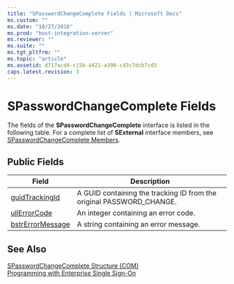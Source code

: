 ```yaml
---
title: "SPasswordChangeComplete Fields | Microsoft Docs"
ms.custom: ""
ms.date: "10/27/2016"
ms.prod: "host-integration-server"
ms.reviewer: ""
ms.suite: ""
ms.tgt_pltfrm: ""
ms.topic: "article"
ms.assetid: d717acd4-c15b-4421-a390-c43c7dcb7cd3
caps.latest.revision: 3
---
```

# SPasswordChangeComplete Fields
The fields of the **SPasswordChangeComplete** interface is listed in the following table. For a complete list of **SExternal** interface members, see [SPasswordChangeComplete Members](../esso/spasswordchangecomplete-members.md).  
  
## Public Fields  
  
|Field|Description|  
|-----------|-----------------|  
|[guidTrackingId](../esso/spasswordchangecomplete-guidtrackingid-field.md)|A GUID containing the tracking ID from the original PASSWORD_CHANGE.|  
|[ullErrorCode](../esso/spasswordchangecomplete-ullerrorcode-field.md)|An integer containing an error code.|  
|[bstrErrorMessage](../esso/spasswordchangecomplete-bstrerrormessage-field.md)|A string containing an error message.|  
  
## See Also  
 [SPasswordChangeComplete Structure (COM)](../esso/spasswordchangecomplete-structure-com.md)   
 [Programming with Enterprise Single Sign-On](../esso/programming-with-enterprise-single-sign-on.md)